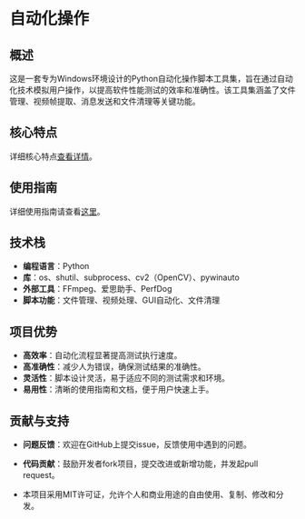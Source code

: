 # 自动化操作

## 概述
这是一套专为Windows环境设计的Python自动化操作脚本工具集，旨在通过自动化技术模拟用户操作，以提高软件性能测试的效率和准确性。该工具集涵盖了文件管理、视频帧提取、消息发送和文件清理等关键功能。

## 核心特点

详细核心特点[查看详情](documents/FEATURES.md)。

## 使用指南

详细使用指南请查看[这里](USAGE_GUIDE.md)。

## 技术栈

- **编程语言**：Python
- **库**：os、shutil、subprocess、cv2（OpenCV）、pywinauto
- **外部工具**：FFmpeg、爱思助手、PerfDog
- **脚本功能**：文件管理、视频处理、GUI自动化、文件清理

## 项目优势

- **高效率**：自动化流程显著提高测试执行速度。
- **高准确性**：减少人为错误，确保测试结果的准确性。
- **灵活性**：脚本设计灵活，易于适应不同的测试需求和环境。
- **易用性**：清晰的使用指南和文档，便于用户快速上手。
## 贡献与支持
- **问题反馈**：欢迎在GitHub上提交issue，反馈使用中遇到的问题。

- **代码贡献**：鼓励开发者fork项目，提交改进或新增功能，并发起pull request。


- 本项目采用MIT许可证，允许个人和商业用途的自由使用、复制、修改和分发。
